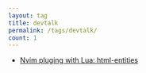 ```yaml
---
layout: tag
title: devtalk
permalink: /tags/devtalk/
count: 1
---
```


- [Nvim pluging with Lua: html-entities](https://summeli.com/posts/nvim-plugin-with-lua/)

